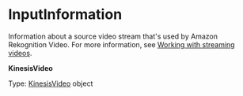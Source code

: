 # InputInformation<a name="streaming-video-kinesis-output-reference-inputinformation"></a>

Information about a source video stream that's used by Amazon Rekognition Video\. For more information, see [Working with streaming videos](streaming-video.md)\.

**KinesisVideo**

Type: [KinesisVideo](streaming-video-kinesis-output-reference-kinesisvideostreams-kinesisvideo.md) object